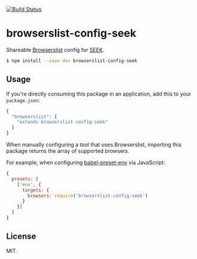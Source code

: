 [![Build Status](https://img.shields.io/travis/seek-oss/browserslist-config-seek/master.svg?style=flat-square)](http://travis-ci.org/seek-oss/browserslist-config-seek)

# browserslist-config-seek

Shareable [Browserslist](https://github.com/ai/browserslist) config for [SEEK](https://github.com/seek-oss).

```bash
$ npm install --save-dev browserslist-config-seek
```

## Usage

If you're directly consuming this package in an application, add this to your `package.json`:

```js
{
  "browserslist": [
    "extends browserslist-config-seek"
  ]
}
```

When manually configuring a tool that uses Browserslist, importing this package returns the array of supported browsers.

For example, when configuring [babel-preset-env](https://github.com/babel/babel/tree/master/experimental/babel-preset-env) via JavaScript:

```js
{
  presets: [
    ['env', {
      targets: {
        browsers: require('browserslist-config-seek')
      }
    }]
  ]
}
```

## License

MIT.
